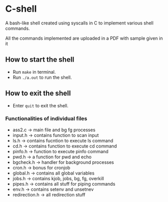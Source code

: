 # C-shell
A bash-like shell created using syscalls in C to implement various shell commands.

All the commands implemented are uploaded in a PDF with sample given in it
## How to start the shell
- Run `make` in terminal.
- Run `./a.out` to run the shell.


## How to exit the shell
- Enter `quit` to exit the shell.




### Functionalities of individual files

- ass2.c -> main file and bg fg processes 
- input.h -> contains function to scan input
- ls.h -> contains fucntion to execute ls command
- cd.h ->  contains function to execute cd command
- pinfo.h -> function to execute pinfo command
- pwd.h  -> a function for pwd and echo
- bgcheck.h  ->  handler for background processes
- cron.h -> bonus for cronjob
- global.h   ->   contains all global variables
- jobs.h ->  contains kjob, jobs, bg, fg, overkill  
- pipes.h  ->  contains all stuff for piping commands
- env.h    ->    contains setenv and unsetnev
- redirection.h  ->  all redirection stuff
